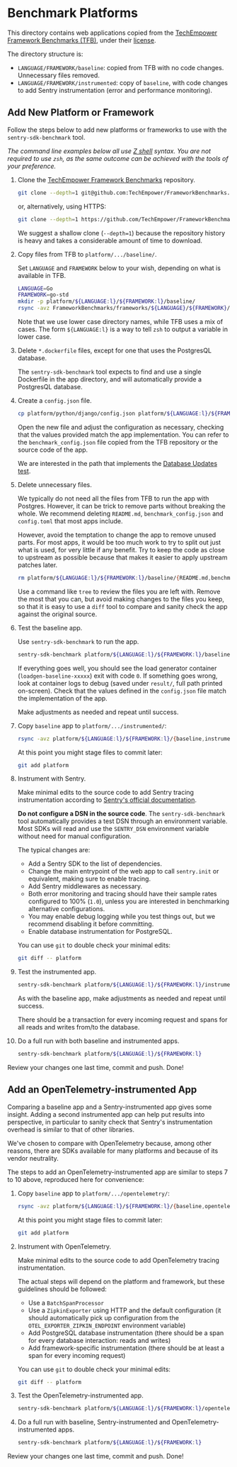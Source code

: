 # Benchmark Platforms

This directory contains web applications copied from the [TechEmpower Framework Benchmarks (TFB)](https://github.com/TechEmpower/FrameworkBenchmarks), under their [license](../LICENSE.TechEmpower).

The directory structure is:

- `LANGUAGE/FRAMEWORK/baseline`: copied from TFB with no code changes. Unnecessary files removed.
- `LANGUAGE/FRAMEWORK/instrumented`: copy of `baseline`, with code changes to add Sentry instrumentation (error and performance monitoring).

## Add New Platform or Framework

Follow the steps below to add new platforms or frameworks to use with the `sentry-sdk-benchmark` tool.

*The command line examples below all use [Z shell](https://en.wikipedia.org/wiki/Z_shell) syntax. You are not required to use `zsh`, as the same outcome can be achieved with the tools of your preference.*


1. Clone the [TechEmpower Framework Benchmarks](https://github.com/TechEmpower/FrameworkBenchmarks) repository.

    ```zsh
    git clone --depth=1 git@github.com:TechEmpower/FrameworkBenchmarks.git
    ```

    or, alternatively, using HTTPS:

    ```zsh
    git clone --depth=1 https://github.com/TechEmpower/FrameworkBenchmarks.git
    ```

    We suggest a shallow clone (`--depth=1`) because the repository history is heavy and takes a considerable amount of time to download.

2. Copy files from TFB to `platform/.../baseline/`.

    Set `LANGUAGE` and `FRAMEWORK` below to your wish, depending on what is available in TFB.

    ```zsh
    LANGUAGE=Go
    FRAMEWORK=go-std
    mkdir -p platform/${LANGUAGE:l}/${FRAMEWORK:l}/baseline/
    rsync -avz FrameworkBenchmarks/frameworks/${LANGUAGE}/${FRAMEWORK}/ platform/${LANGUAGE:l}/${FRAMEWORK:l}/baseline/
    ```

    Note that we use lower case directory names, while TFB uses a mix of cases. The form `${LANGUAGE:l}` is a way to tell `zsh` to output a variable in lower case.


3. Delete `*.dockerfile` files, except for one that uses the PostgresQL database.

    The `sentry-sdk-benchmark` tool expects to find and use a single Dockerfile in the app directory, and will automatically provide a PostgresQL database.

4. Create a `config.json` file.

    ```zsh
    cp platform/python/django/config.json platform/${LANGUAGE:l}/${FRAMEWORK:l}/config.json
    ```

    Open the new file and adjust the configuration as necessary, checking that the values provided match the app implementation. You can refer to the `benchmark_config.json` file copied from the TFB repository or the source code of the app.

    We are interested in the path that implements the [Database Updates test](https://github.com/TechEmpower/FrameworkBenchmarks/wiki/Project-Information-Framework-Tests-Overview#database-updates).

5. Delete unnecessary files.

    We typically do not need all the files from TFB to run the app with Postgres. However, it can be trick to remove parts without breaking the whole. We recommend deleting `README.md`, `benchmark_config.json` and `config.toml` that most apps include.

    However, avoid the temptation to change the app to remove unused parts. For most apps, it would be too much work to try to split out just what is used, for very little if any benefit. Try to keep the code as close to upstream as possible because that makes it easier to apply upstream patches later.

    ```zsh
    rm platform/${LANGUAGE:l}/${FRAMEWORK:l}/baseline/{README.md,benchmark_config.json,config.toml}
    ```

    Use a command like `tree` to review the files you are left with. Remove the most that you can, but avoid making changes to the files you keep, so that it is easy to use a `diff` tool to compare and sanity check the app against the original source.

6. Test the baseline app.

    Use `sentry-sdk-benchmark` to run the app.

    ```zsh
    sentry-sdk-benchmark platform/${LANGUAGE:l}/${FRAMEWORK:l}/baseline
    ```

    If everything goes well, you should see the load generator container (`loadgen-baseline-xxxxx`) exit with code `0`. If something goes wrong, look at container logs to debug (saved under `result/`, full path printed on-screen). Check that the values defined in the `config.json` file match the implementation of the app.

    Make adjustments as needed and repeat until success.

7. Copy `baseline` app to `platform/.../instrumented/`:

    ```zsh
    rsync -avz platform/${LANGUAGE:l}/${FRAMEWORK:l}/{baseline,instrumented}/
    ```

    At this point you might stage files to commit later:

    ```zsh
    git add platform
    ```

8. Instrument with Sentry.

    Make minimal edits to the source code to add Sentry tracing instrumentation according to [Sentry's official documentation](https://docs.sentry.io).

    **Do not configure a DSN in the source code**. The `sentry-sdk-benchmark` tool automatically provides a test DSN through an environment variable. Most SDKs will read and use the `SENTRY_DSN` environment variable without need for manual configuration.

    The typical changes are:

    - Add a Sentry SDK to the list of dependencies.
    - Change the main entrypoint of the web app to call `sentry.init` or equivalent, making sure to enable tracing.
    - Add Sentry middlewares as necessary.
    - Both error monitoring and tracing should have their sample rates configured to 100% (`1.0`), unless you are interested in benchmarking alternative configurations.
    - You may enable debug logging while you test things out, but we recommend disabling it before committing.
    - Enable database instrumentation for PostgreSQL.

    You can use `git` to double check your minimal edits:

    ```zsh
    git diff -- platform
    ```

9. Test the instrumented app.

    ```zsh
    sentry-sdk-benchmark platform/${LANGUAGE:l}/${FRAMEWORK:l}/instrumented
    ```

    As with the baseline app, make adjustments as needed and repeat until success.

    There should be a transaction for every incoming request and spans for all reads and writes from/to the database.

10. Do a full run with both baseline and instrumented apps.

    ```zsh
    sentry-sdk-benchmark platform/${LANGUAGE:l}/${FRAMEWORK:l}
    ```

Review your changes one last time, commit and push. Done!

## Add an OpenTelemetry-instrumented App

Comparing a baseline app and a Sentry-instrumented app gives some insight. Adding a second instrumented app can help put results into perspective, in particular to sanity check that Sentry's instrumentation overhead is similar to that of other libraries.

We've chosen to compare with OpenTelemetry because, among other reasons, there are SDKs available for many platforms and because of its vendor neutrality.

The steps to add an OpenTelemetry-instrumented app are similar to steps 7 to 10 above, reproduced here for convenience:

1. Copy `baseline` app to `platform/.../opentelemetry/`:

    ```zsh
    rsync -avz platform/${LANGUAGE:l}/${FRAMEWORK:l}/{baseline,opentelemetry}/
    ```

    At this point you might stage files to commit later:

    ```zsh
    git add platform
    ```

2. Instrument with OpenTelemetry.

    Make minimal edits to the source code to add OpenTelemetry tracing instrumentation.

    The actual steps will depend on the platform and framework, but these guidelines should be followed:

    - Use a `BatchSpanProcessor`
    - Use a `ZipkinExporter` using HTTP and the default configuration (it should automatically pick up configuration from the `OTEL_EXPORTER_ZIPKIN_ENDPOINT` environment variable)
    - Add PostgreSQL database instrumentation (there should be a span for every database interaction: reads and writes)
    - Add framework-specific instrumentation (there should be at least a span for every incoming request)

    You can use `git` to double check your minimal edits:

    ```zsh
    git diff -- platform
    ```

3. Test the OpenTelemetry-instrumented app.

    ```zsh
    sentry-sdk-benchmark platform/${LANGUAGE:l}/${FRAMEWORK:l}/opentelemetry
    ```

4. Do a full run with baseline, Sentry-instrumented and OpenTelemetry-instrumented apps.

    ```zsh
    sentry-sdk-benchmark platform/${LANGUAGE:l}/${FRAMEWORK:l}
    ```

Review your changes one last time, commit and push. Done!
